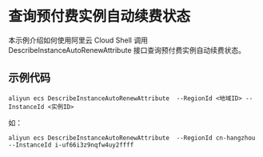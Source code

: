# 查询预付费实例自动续费状态

本示例介绍如何使用阿里云 Cloud Shell 调用 DescribeInstanceAutoRenewAttribute 接口查询预付费实例自动续费状态。

## 示例代码

```
aliyun ecs DescribeInstanceAutoRenewAttribute  --RegionId <地域ID> --InstanceId <实例ID>
```
如：
```
aliyun ecs DescribeInstanceAutoRenewAttribute  --RegionId cn-hangzhou --InstanceId i-uf66i3z9nqfw4uy2ffff
```
